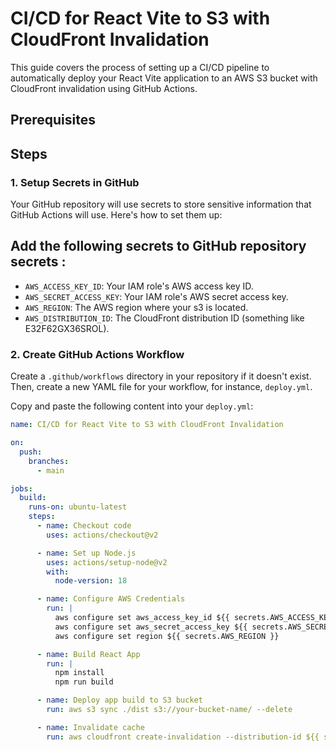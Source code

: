 # CI/CD for React Vite to S3 with CloudFront Invalidation

This guide covers the process of setting up a CI/CD pipeline to automatically deploy your React Vite application to an AWS S3 bucket with CloudFront invalidation using GitHub Actions.

## Prerequisites

## Steps

### 1. Setup Secrets in GitHub

Your GitHub repository will use secrets to store sensitive information that GitHub Actions will use. Here's how to set them up:

## Add the following secrets to GitHub repository secrets :

- `AWS_ACCESS_KEY_ID`: Your IAM role's AWS access key ID.
- `AWS_SECRET_ACCESS_KEY`: Your IAM role's AWS secret access key.
- `AWS_REGION`: The AWS region where your s3 is located.
- `AWS_DISTRIBUTION_ID`: The CloudFront distribution ID (something like E32F62GX36SROL).

### 2. Create GitHub Actions Workflow

Create a `.github/workflows` directory in your repository if it doesn't exist. Then, create a new YAML file for your workflow, for instance, `deploy.yml`.

Copy and paste the following content into your `deploy.yml`:

```yaml
name: CI/CD for React Vite to S3 with CloudFront Invalidation

on:
  push:
    branches:
      - main

jobs:
  build:
    runs-on: ubuntu-latest
    steps:
      - name: Checkout code
        uses: actions/checkout@v2

      - name: Set up Node.js
        uses: actions/setup-node@v2
        with:
          node-version: 18

      - name: Configure AWS Credentials
        run: |
          aws configure set aws_access_key_id ${{ secrets.AWS_ACCESS_KEY_ID }}
          aws configure set aws_secret_access_key ${{ secrets.AWS_SECRET_ACCESS_KEY }}
          aws configure set region ${{ secrets.AWS_REGION }}

      - name: Build React App
        run: |
          npm install
          npm run build

      - name: Deploy app build to S3 bucket
        run: aws s3 sync ./dist s3://your-bucket-name/ --delete

      - name: Invalidate cache
        run: aws cloudfront create-invalidation --distribution-id ${{ secrets.AWS_DISTRIBUTION_ID }} --paths "/*"
```
